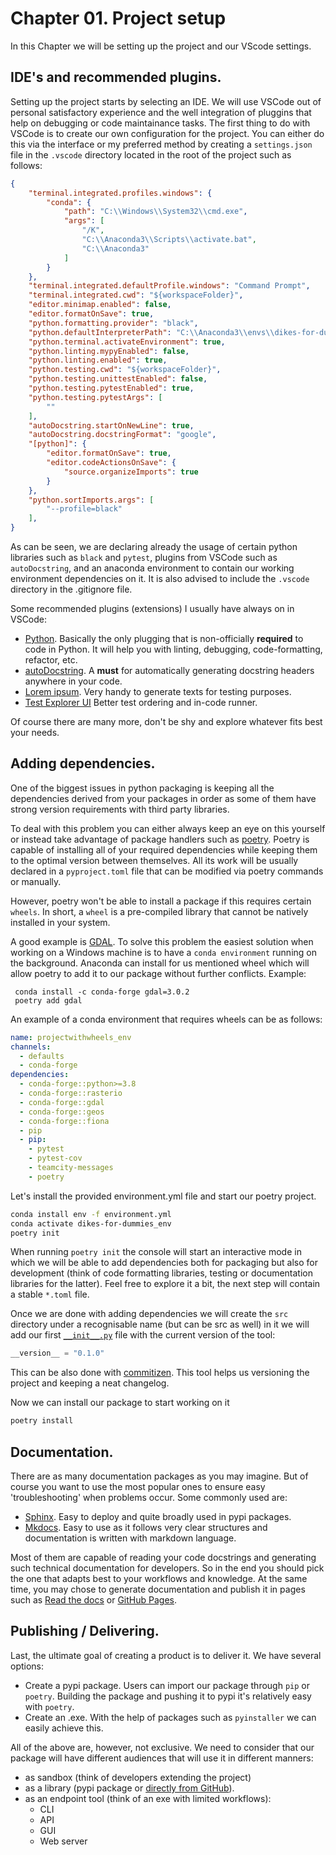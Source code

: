 # Chapter 01. Project setup
In this Chapter we will be setting up the project and our VScode settings.

## IDE's and recommended plugins.
Setting up the project starts by selecting an IDE. We will use VSCode out of personal satisfactory experience and the well integration of pluggins that help on debugging or code maintainance tasks.
The first thing to do with VSCode is to create our own configuration for the project. You can either do this via the interface or my preferred method by creating a `settings.json` file in the `.vscode` directory located in the root of the project such as follows:
```json
{
    "terminal.integrated.profiles.windows": {
        "conda": {
            "path": "C:\\Windows\\System32\\cmd.exe",
            "args": [
                "/K",
                "C:\\Anaconda3\\Scripts\\activate.bat",
                "C:\\Anaconda3"
            ]
        }
    },
    "terminal.integrated.defaultProfile.windows": "Command Prompt",
    "terminal.integrated.cwd": "${workspaceFolder}",
    "editor.minimap.enabled": false,
    "editor.formatOnSave": true,
    "python.formatting.provider": "black",
    "python.defaultInterpreterPath": "C:\\Anaconda3\\envs\\dikes-for-dummies_env\\python.exe",
    "python.terminal.activateEnvironment": true,
    "python.linting.mypyEnabled": false,
    "python.linting.enabled": true,
    "python.testing.cwd": "${workspaceFolder}",
    "python.testing.unittestEnabled": false,
    "python.testing.pytestEnabled": true,
    "python.testing.pytestArgs": [
        ""
    ],
    "autoDocstring.startOnNewLine": true,
    "autoDocstring.docstringFormat": "google",
    "[python]": {
        "editor.formatOnSave": true,
        "editor.codeActionsOnSave": {
            "source.organizeImports": true
        }
    },
    "python.sortImports.args": [
        "--profile=black"
    ],
}
```
As can be seen, we are declaring already the usage of certain python libraries such as `black` and `pytest`, plugins from VSCode such as `autoDocstring`, and an anaconda environment to contain our working environment dependencies on it.
It is also advised to include the `.vscode` directory in the .gitignore file.

Some recommended plugins (extensions) I usually have always on in VSCode:
- [Python](https://marketplace.visualstudio.com/items?itemName=ms-python.python). Basically the only plugging that is non-officially **required** to code in Python. It will help you with linting, debugging, code-formatting, refactor, etc.
- [autoDocstring](https://marketplace.visualstudio.com/items?itemName=njpwerner.autodocstring). A **must** for automatically generating docstring headers anywhere in your code.
- [Lorem ipsum](https://marketplace.visualstudio.com/items?itemName=Tyriar.lorem-ipsum). Very handy to generate texts for testing purposes.
- [Test Explorer UI](https://marketplace.visualstudio.com/items?itemName=hbenl.vscode-test-explorer) Better test ordering and in-code runner.

Of course there are many more, don't be shy and explore whatever fits best your needs.

## Adding dependencies.
One of the biggest issues in python packaging is keeping all the dependencies derived from your packages in order as some of them have strong version requirements with third party libraries.

To deal with this problem you can either always keep an eye on this yourself or instead take advantage of package handlers such as [poetry](https://python-poetry.org/). Poetry is capable of installing all of your required dependencies while keeping them to the optimal version between themselves. All its work will be usually declared in a `pyproject.toml` file that can be modified via poetry commands or manually.

However, poetry won't be able to install a package if this requires certain `wheels`. In short, a `wheel` is a pre-compiled library that cannot be natively installed in your system. 

A good example is [GDAL](https://gdal.org/).
To solve this problem the easiest solution when working on a Windows machine is to have a `conda environment` running on the background. Anaconda can install for us mentioned wheel which will allow poetry to add it to our package without further conflicts. Example:

```
 conda install -c conda-forge gdal=3.0.2
 poetry add gdal
```
An example of a conda environment that requires wheels can be as follows:

```yml
name: projectwithwheels_env
channels:
  - defaults
  - conda-forge
dependencies:
  - conda-forge::python>=3.8
  - conda-forge::rasterio
  - conda-forge::gdal
  - conda-forge::geos
  - conda-forge::fiona
  - pip
  - pip:
    - pytest
    - pytest-cov
    - teamcity-messages
    - poetry
```

Let's install the provided environment.yml file and start our poetry project.

```bash
conda install env -f environment.yml
conda activate dikes-for-dummies_env
poetry init
```
When running `poetry init` the console will start an interactive mode in which we will be able to add dependencies both for packaging but also for development (think of code formatting libraries, testing or documentation libraries for the latter). Feel free to explore it a bit, the next step will contain a stable `*.toml` file.

Once we are done with adding dependencies we will create the `src` directory under a recognisable name (but can be src as well) in it we will add our first [`__init__.py`](https://stackoverflow.com/questions/448271/what-is-init-py-for) file with the current version of the tool:
```python
__version__ = "0.1.0"
```
This can be also done with [commitizen](https://commitizen-tools.github.io/commitizen/). This tool helps us versioning the project and keeping a neat changelog.

Now we can install our package to start working on it
```bash
poetry install
```

## Documentation.
There are as many documentation packages as you  may imagine. But of course you want to use the most popular ones to ensure easy 'troubleshooting' when problems occur.
Some commonly used are:
- [Sphinx](https://www.sphinx-doc.org/en/master/). Easy to deploy and quite broadly used in pypi packages.
- [Mkdocs](https://www.mkdocs.org/). Easy to use as it follows very clear structures and documentation is written with markdown language.

Most of them are capable of reading your code docstrings and generating such technical documentation for developers. So in the end you should pick the one that adapts best to your workflows and knowledge.
At the same time, you may chose to generate documentation and publish it in pages such as [Read the docs](https://readthedocs.org/) or [GitHub Pages](https://pages.github.com/).

## Publishing / Delivering.
Last, the ultimate goal of creating a product is to deliver it. We have several options:
- Create a pypi package. Users can import our package through `pip` or `poetry`. Building the package and pushing it to pypi it's relatively easy with `poetry`.
- Create an .exe. With the help of packages such as `pyinstaller` we can easily achieve this.

All of the above are, however, not exclusive. We need to consider that our package will have different audiences that will use it in different manners:
- as sandbox (think of developers extending the project)
- as a library (pypi package or [directly from GitHub](https://stackoverflow.com/questions/20101834/pip-install-from-git-repo-branch/20101940#20101940)).
- as an endpoint tool (think of an exe with limited workflows):
    - CLI
    - API
    - GUI
    - Web server